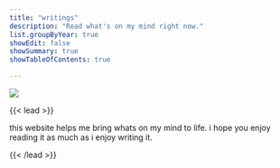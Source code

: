 ```yaml
---
title: "writings"
description: "Read what's on my mind right now."
list.groupByYear: true
showEdit: false
showSummary: true
showTableOfContents: true

---
```


![][image-1]

{{< lead >}}

this website helps me bring whats on my  mind to life. i hope you enjoy reading it as much as i enjoy writing it.

{{< /lead >}}

[image-1]:	cover.jpg